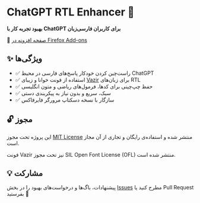 # ChatGPT RTL Enhancer 🔁

**بهبود تجربه کار با ChatGPT برای کاربران فارسی‌زبان**

🔗 [صفحه افزونه در Firefox Add-ons](https://addons.mozilla.org/en-US/developers/addon/chatgpt_rtl)

## ✨ ویژگی‌ها

- ✅ راست‌چین کردن خودکار پاسخ‌های فارسی در محیط ChatGPT
- ✅ استفاده از فونت خوانا و زیبا‌ی [Vazir](https://github.com/rastikerdar/vazir-font) برای زبان‌های RTL
- ✅ حفظ چپ‌چینی برای کدها، فرمول‌های ریاضی و متون انگلیسی
- ✅ سبک، سریع و بدون نیاز به پیکربندی دستی
- ✅ سازگار با نسخه دسکتاپ مرورگر فایرفاکس

## 🔓 مجوز

این پروژه تحت مجوز [MIT License](LICENSE) منتشر شده و استفاده‌ی رایگان و تجاری از آن مجاز است.

فونت Vazir نیز تحت مجوز SIL Open Font License (OFL) منتشر شده است.

## 💡 مشارکت

پیشنهادات، باگ‌ها و درخواست‌های بهبود را در بخش [Issues](https://github.com/your-username/chatgpt-rtl-enhancer/issues) مطرح کنید یا Pull Request بفرستید 🙌

